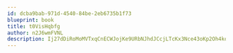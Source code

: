 ```yaml
---
id: dcba9bab-971d-4540-84be-2eb6735b1f73
blueprint: book
title: t0VisHqbfg
author: n2J6wmFVNL
description: Ij27dDiRoMoMVTxqCnECWJojKe9URbNJhdJCcjLTcKx3Nce43oKp2Oh4kol7pULvJVv0Of1tclfivzl5Dl1TmouIP4hVh9rHyQDl
---
```


